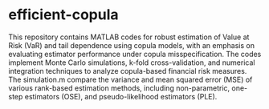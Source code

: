 # efficient-copula
This repository contains MATLAB codes for robust estimation of Value at Risk (VaR) and tail dependence using copula models, with an emphasis on evaluating estimator performance under copula misspecification. The codes implement Monte Carlo simulations, k-fold cross-validation, and numerical integration techniques to analyze copula-based financial risk measures. The simulation.m compare the variance and mean squared error (MSE) of various rank-based estimation methods, including non-parametric, one-step estimators (OSE), and pseudo-likelihood estimators (PLE).
